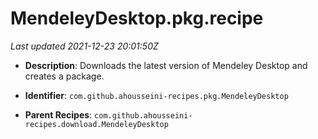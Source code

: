# MendeleyDesktop.pkg.recipe

_Last updated 2021-12-23 20:01:50Z_

- **Description**: Downloads the latest version of Mendeley Desktop and creates a package.

- **Identifier**: `com.github.ahousseini-recipes.pkg.MendeleyDesktop`

- **Parent Recipes**: `com.github.ahousseini-recipes.download.MendeleyDesktop`
